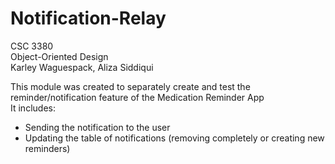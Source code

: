 # Notification-Relay
CSC 3380  
Object-Oriented Design   
Karley Waguespack, Aliza Siddiqui


This module was created to separately create and test the reminder/notification feature of the Medication Reminder App  
It includes:
* Sending the notification to the user
* Updating the table of notifications (removing completely or creating new reminders)
